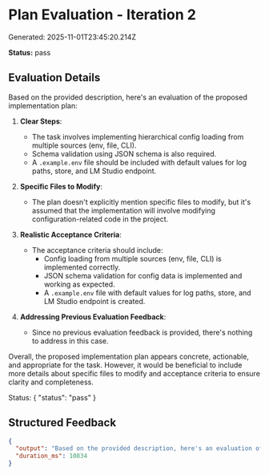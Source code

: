 # Plan Evaluation - Iteration 2

Generated: 2025-11-01T23:45:20.214Z

**Status:** pass

## Evaluation Details

Based on the provided description, here's an evaluation of the proposed implementation plan:

1. **Clear Steps**:
   - The task involves implementing hierarchical config loading from multiple sources (env, file, CLI).
   - Schema validation using JSON schema is also required.
   - A `.example.env` file should be included with default values for log paths, store, and LM Studio endpoint.

2. **Specific Files to Modify**:
   - The plan doesn't explicitly mention specific files to modify, but it's assumed that the implementation will involve modifying configuration-related code in the project.

3. **Realistic Acceptance Criteria**:
   - The acceptance criteria should include:
     * Config loading from multiple sources (env, file, CLI) is implemented correctly.
     * JSON schema validation for config data is implemented and working as expected.
     * A `.example.env` file with default values for log paths, store, and LM Studio endpoint is created.

4. **Addressing Previous Evaluation Feedback**:
   - Since no previous evaluation feedback is provided, there's nothing to address in this case.

Overall, the proposed implementation plan appears concrete, actionable, and appropriate for the task. However, it would be beneficial to include more details about specific files to modify and acceptance criteria to ensure clarity and completeness.

Status: { "status": "pass" }

## Structured Feedback

```json
{
  "output": "Based on the provided description, here's an evaluation of the proposed implementation plan:\n\n1. **Clear Steps**:\n   - The task involves implementing hierarchical config loading from multiple sources (env, file, CLI).\n   - Schema validation using JSON schema is also required.\n   - A `.example.env` file should be included with default values for log paths, store, and LM Studio endpoint.\n\n2. **Specific Files to Modify**:\n   - The plan doesn't explicitly mention specific files to modify, but it's assumed that the implementation will involve modifying configuration-related code in the project.\n\n3. **Realistic Acceptance Criteria**:\n   - The acceptance criteria should include:\n     * Config loading from multiple sources (env, file, CLI) is implemented correctly.\n     * JSON schema validation for config data is implemented and working as expected.\n     * A `.example.env` file with default values for log paths, store, and LM Studio endpoint is created.\n\n4. **Addressing Previous Evaluation Feedback**:\n   - Since no previous evaluation feedback is provided, there's nothing to address in this case.\n\nOverall, the proposed implementation plan appears concrete, actionable, and appropriate for the task. However, it would be beneficial to include more details about specific files to modify and acceptance criteria to ensure clarity and completeness.\n\nStatus: { \"status\": \"pass\" }",
  "duration_ms": 10834
}
```
